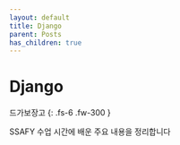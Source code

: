 ```yaml
---
layout: default
title: Django
parent: Posts 
has_children: true
---
```


# Django

드가보장고
{: .fs-6 .fw-300 }

SSAFY 수업 시간에 배운 주요 내용을 정리합니다
